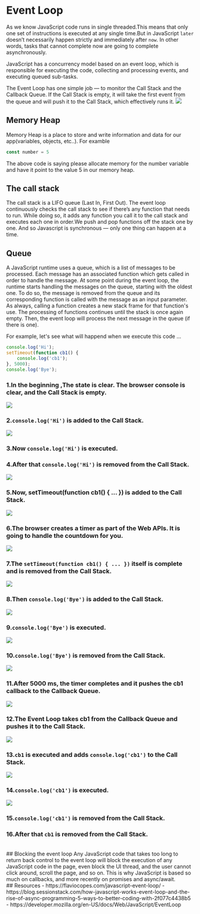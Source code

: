 # Event Loop
As we know JavaScript code runs in single threaded.This means that only one set of instructions is executed at any single time.But in JavaScript `later` doesn’t necessarily happen strictly and immediately after `now`. In other words, tasks that cannot complete now are going to complete asynchronously.

JavaScript has a concurrency model based on an event loop, which is responsible for executing the code, collecting and processing events, and executing queued sub-tasks.

The Event Loop has one simple job — to monitor the Call Stack and the Callback Queue. If the Call Stack is empty, it will take the first event from the queue and will push it to the Call Stack, which effectively runs it.
![](https://miro.medium.com/max/700/1*FA9NGxNB6-v1oI2qGEtlRQ.png)

## Memory Heap
Memory Heap is a place to store and write information and data for our app(variables, objects, etc..).
For examble 
```js
const number = 5
```
The above code is saying please allocate memory for the number variable and have it point to the value 5 in our memory heap.

## The call stack
The call stack is a LIFO queue (Last In, First Out).
The event loop continuously checks the call stack to see if there’s any function that needs to run.
While doing so, it adds any function you call it to the call stack and executes each one in order.We push and pop functions off the stack one by one. And so Javascript is synchronous — only one thing can happen at a time.

## Queue
A JavaScript runtime uses a queue, which is a list of messages to be processed. Each message has an associated function which gets called in order to handle the message.
At some point during the event loop, the runtime starts handling the messages on the queue, starting with the oldest one. To do so, the message is removed from the queue and its corresponding function is called with the message as an input parameter. As always, calling a function creates a new stack frame for that function's use.
The processing of functions continues until the stack is once again empty. Then, the event loop will process the next message in the queue (if there is one).


For example, let's see what will happend when we execute this code ...
```js
console.log('Hi');
setTimeout(function cb1() { 
    console.log('cb1');
}, 5000);
console.log('Bye');
```
### 1.In the beginning ,The state is clear. The browser console is clear, and the Call Stack is empty.
![](https://miro.medium.com/max/700/1*9fbOuFXJHwhqa6ToCc_v2A.png)

### 2.`console.log('Hi')` is added to the Call Stack.
![](https://miro.medium.com/max/700/1*dvrghQCVQIZOfNC27Jrtlw.png)

### 3.Now `console.log('Hi')` is executed.
### 4.After that `console.log('Hi')` is removed from the Call Stack.
![](https://miro.medium.com/max/700/1*iBedryNbqtixYTKviPC1tA.png)

### 5.Now, setTimeout(function cb1() { ... }) is added to the Call Stack.
![](https://miro.medium.com/max/700/1*HIn-BxIP38X6mF_65snMKg.png)

### 6.The browser creates a timer as part of the Web APIs. It is going to handle the countdown for you.
![](https://miro.medium.com/max/700/1*vd3X2O_qRfqaEpW4AfZM4w.png)

 ### 7.The `setTimeout(function cb1() { ... })` itself is complete and is removed from the Call Stack.
 ![](https://miro.medium.com/max/700/1*_nYLhoZPKD_HPhpJtQeErA.png)
 
 ### 8.Then `console.log('Bye')` is added to the Call Stack.
 ![](https://miro.medium.com/max/700/1*1NAeDnEv6DWFewX_C-L8mg.png)
 
 ### 9.`console.log('Bye')` is executed.
 ![](https://miro.medium.com/max/700/1*UwtM7DmK1BmlBOUUYEopGQ.png)
 
 ### 10.`console.log('Bye')` is removed from the Call Stack.
 ![](https://miro.medium.com/max/700/1*-vHNuJsJVXvqq5dLHPt7cQ.png)
 
 ### 11.After 5000 ms, the timer completes and it pushes the cb1 callback to the Callback Queue.
 ![](https://miro.medium.com/max/700/1*eOj6NVwGI2N78onh6CuCbA.png)
 
 ### 12.The Event Loop takes cb1 from the Callback Queue and pushes it to the Call Stack.
 ![](https://miro.medium.com/max/700/1*jQMQ9BEKPycs2wFC233aNg.png)
 
 ### 13.`cb1` is executed and adds `console.log('cb1')` to the Call Stack.
 ![](https://miro.medium.com/max/700/1*hpyVeL1zsaeHaqS7mU4Qfw.png)
 
 ### 14.`console.log('cb1')` is executed.
 ![](https://miro.medium.com/max/700/1*lvOtCg75ObmUTOxIS6anEQ.png)
 ### 15.`console.log('cb1')` is removed from the Call Stack.
 ### 16.After that `cb1` is removed from the Call Stack.
 <br>
 ## Blocking the event loop
 Any JavaScript code that takes too long to return back control to the event loop will block the execution of any JavaScript code in the page, even block the UI thread, and the user cannot click around, scroll the page, and so on. This is why JavaScript is based so much on callbacks, and more recently on promises and async/await.
 <br>
 ## Resources
 - https://flaviocopes.com/javascript-event-loop/
 - https://blog.sessionstack.com/how-javascript-works-event-loop-and-the-rise-of-async-programming-5-ways-to-better-coding-with-2f077c4438b5
 - https://developer.mozilla.org/en-US/docs/Web/JavaScript/EventLoop
 
 
 
 
 
